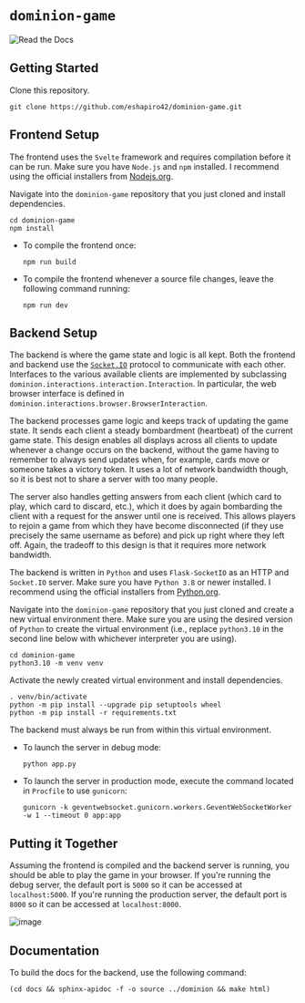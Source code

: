 # `dominion-game`

![Read the Docs](https://img.shields.io/readthedocs/dominion-game)

## Getting Started

Clone this repository.

```
git clone https://github.com/eshapiro42/dominion-game.git
``` 

## Frontend Setup

The frontend uses the `Svelte` framework and requires compilation before it can be run. Make sure you have `Node.js` and `npm` installed. I recommend using the official installers from [Nodejs.org](https://nodejs.org/en/download/).

Navigate into the `dominion-game` repository that you just cloned and install dependencies. 

```
cd dominion-game
npm install
```

* To compile the frontend once:
    ```
    npm run build
    ```

* To compile the frontend whenever a source file changes, leave the following command running:
    ```
    npm run dev
    ```

## Backend Setup

The backend is where the game state and logic is all kept. Both the frontend and backend use the [`Socket.IO`](https://socket.io/) protocol to communicate with each other. Interfaces to the various available clients are implemented by subclassing `dominion.interactions.interaction.Interaction`. In particular, the web browser interface is defined in `dominion.interactions.browser.BrowserInteraction`. 

The backend processes game logic and keeps track of updating the game state. It sends each client a steady bombardment (heartbeat) of the current game state. This design enables all displays across all clients to update whenever a change occurs on the backend, without the game having to remember to always send updates when, for example, cards move or someone takes a victory token. It uses a lot of network bandwidth though, so it is best not to share a server with too many people.

The server also handles getting answers from each client (which card to play, which card to discard, etc.), which it does by again bombarding the client with a request for the answer until one is received. This allows players to rejoin a game from which they have become disconnected (if they use precisely the same username as before) and pick up right where they left off. Again, the tradeoff to this design is that it requires more network bandwidth.

The backend is written in `Python` and uses `Flask-SocketIO` as an HTTP and `Socket.IO` server. Make sure you have `Python 3.8` or newer installed. I recommend using the official installers from [Python.org](https://www.python.org/downloads/).

Navigate into the `dominion-game` repository that you just cloned and create a new virtual environment there. Make sure you are using the desired version of `Python` to create the virtual environment (i.e., replace `python3.10` in the second line below with whichever interpreter you are using).

```
cd dominion-game
python3.10 -m venv venv
```

Activate the newly created virtual environment and install dependencies.

```
. venv/bin/activate
python -m pip install --upgrade pip setuptools wheel
python -m pip install -r requirements.txt
```

The backend must always be run from within this virtual environment.

* To launch the server in debug mode:
    ```
    python app.py
    ```

* To launch the server in production mode, execute the command located in `Procfile` to use `gunicorn`:

    ```
    gunicorn -k geventwebsocket.gunicorn.workers.GeventWebSocketWorker -w 1 --timeout 0 app:app
    ```

## Putting it Together

Assuming the frontend is compiled and the backend server is running, you should be able to play the game in your browser. If you're running the debug server, the default port is `5000` so it can be accessed at `localhost:5000`. If you're running the production server, the default port is `8000` so it can be accessed at `localhost:8000`.

![image](https://user-images.githubusercontent.com/11021129/163091317-71e3153a-dde3-467e-bd6a-27e60bc2a61c.png)

## Documentation

To build the docs for the backend, use the following command:

```
(cd docs && sphinx-apidoc -f -o source ../dominion && make html)
```
